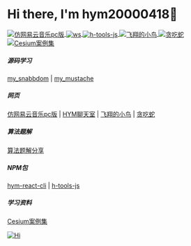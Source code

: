 <!-- 个人介绍 --> 
<h1>Hi there, I'm hym20000418👋</h1>

<!-- <image width='200' src='./image/logo.gif' /> -->

<!-- 仓库列表start -->
<p>
  <a href="https://music-eight-tau.vercel.app" title='仿网易云音乐pc版'>
    <img align="center" src="https://img.shields.io/badge/TS-仿网易云音乐pc版-E60026" alt="仿网易云音乐pc版" />
  </a>
  <a href="https://ws-jade.vercel.app" title='ws'>
    <img align="center" src="https://img.shields.io/badge/WS-HYM聊天室-FCDA92" alt="ws" />
  </a>
  <a href="https://github.com/18023785187/h-tools" title='h-tools-js'>
    <img align="center" src="https://img.shields.io/badge/TS-h_tools_js-0EE5E7" alt="h-tools-js" />
  </a>
  <a href="https://18023785187.github.io/flappy_bird/" title='飞翔的小鸟'>
    <img align="center" src="https://img.shields.io/badge/Canvas-飞翔的小鸟-8BDCB1" alt="飞翔的小鸟" />
  </a>
  <a href="https://snake-path.vercel.app/" title='贪吃蛇'>
    <img align="center" src="https://img.shields.io/badge/TS-贪吃蛇-00FF00" alt="贪吃蛇" />
  </a>
  <a href="https://cesium-study.vercel.app/" title='Cesium案例集'>
    <img align="center" src="https://img.shields.io/badge/Cesium-Cesium案例集-fce5cd" alt="Cesium案例集" />
  </a>
</p>
<p>
<h5>源码学习</h5>
<a href="https://github.com/18023785187/my_snabbdom" title='my_snabbdom'>my_snabbdom</a>
|
<a href="https://github.com/18023785187/my_mustache" title='my_mustache'>my_mustache</a>
<h5>网页</h5>
<a href="https://github.com/18023785187/music" title='仿网易云音乐pc版'>仿网易云音乐pc版</a>
|
<a href="https://github.com/18023785187/ws" title='ws'>HYM聊天室</a>
|
<a href="https://github.com/18023785187/flappy_bird" title='飞翔的小鸟'>飞翔的小鸟</a>
|
<a href="https://github.com/18023785187/snake-path" title='贪吃蛇'>贪吃蛇</a>
<h5>算法题解</h5>
<a href="https://github.com/18023785187/algorithm" title='algorithm'>算法题解分享</a>
<h5>NPM包</h5>
<a href="https://github.com/18023785187/hym-react-cli" title='hym-react-cli'>hym-react-cli</a>
|
<a href="https://github.com/18023785187/h-tools" title='h-tools-js'>h-tools-js</a>
<h5>学习资料</h5>
<a href="https://github.com/18023785187/cesium_study" title='Cesium案例集'>Cesium案例集</a>
</p>
<!-- 仓库列表end -->
<!-- 积分面板start -->
<a href="https://github.com/18023785187" title='Hi'>
  <img align="center" src="https://github-readme-stats.vercel.app/api?username=18023785187&count_private=true&show_icons=true&theme=tokyonight&custom_title=My%20GitHub%20Stats" alt="Hi" />
</a>
<!-- 积分面板end -->

